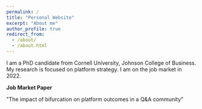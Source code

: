 ```yaml
---
permalink: /
title: "Personal Website"
excerpt: "About me"
author_profile: true
redirect_from: 
  - /about/
  - /about.html
---
```


I am a PhD candidate from Cornell University, Johnson College of Business. My research is focused on platform strategy. I am on the job market in 2022.



**Job Market Paper**

"The impact of bifurcation on platform outcomes in a Q&A community"


